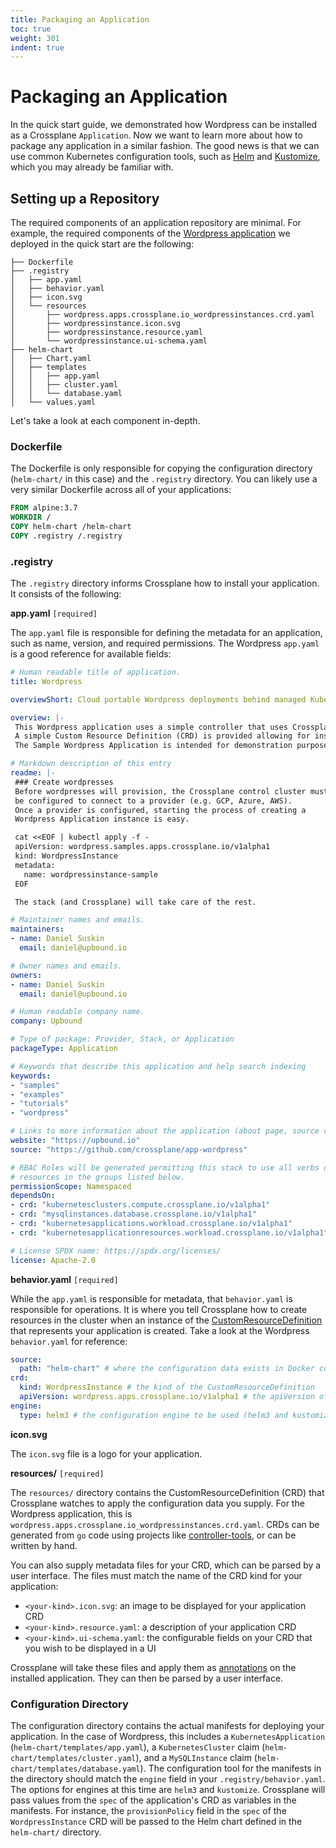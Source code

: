 ```yaml
---
title: Packaging an Application
toc: true
weight: 301
indent: true
---
```


# Packaging an Application

In the quick start guide, we demonstrated how Wordpress can be installed as a
Crossplane `Application`. Now we want to learn more about how to package any
application in a similar fashion. The good news is that we can use common
Kubernetes configuration tools, such as [Helm](https://helm.sh/) and
[Kustomize](https://kustomize.io/), which you may already be familiar with.

## Setting up a Repository

The required components of an application repository are minimal. For example,
the required components of the [Wordpress application](https://github.com/crossplane/app-wordpress) we deployed in the
quick start are the following:

```
├── Dockerfile
├── .registry
│   ├── app.yaml
│   ├── behavior.yaml
│   ├── icon.svg
│   └── resources
│       ├── wordpress.apps.crossplane.io_wordpressinstances.crd.yaml
│       ├── wordpressinstance.icon.svg
│       ├── wordpressinstance.resource.yaml
│       └── wordpressinstance.ui-schema.yaml
├── helm-chart
│   ├── Chart.yaml
│   ├── templates
│   │   ├── app.yaml
│   │   ├── cluster.yaml
│   │   └── database.yaml
│   └── values.yaml
```

Let's take a look at each component in-depth.

### Dockerfile

The Dockerfile is only responsible for copying the configuration directory
(`helm-chart/` in this case) and the `.registry` directory. You can likely use a
very similar Dockerfile across all of your applications:

```Dockerfile
FROM alpine:3.7
WORKDIR /
COPY helm-chart /helm-chart
COPY .registry /.registry
```

### .registry

The `.registry` directory informs Crossplane how to install your application. It
consists of the following:

**app.yaml** `[required]`

The `app.yaml` file is responsible for defining the metadata for an application,
such as name, version, and required permissions. The Wordpress `app.yaml` is a
good reference for available fields:

```yaml
# Human readable title of application.
title: Wordpress

overviewShort: Cloud portable Wordpress deployments behind managed Kubernetes and SQL services are demonstrated in this Crossplane Stack.

overview: |-
 This Wordpress application uses a simple controller that uses Crossplane to orchestrate managed SQL services and managed Kubernetes clusters which are then used to run a Wordpress deployment.
 A simple Custom Resource Definition (CRD) is provided allowing for instances of this Crossplane managed Wordpress Application to be provisioned with a few lines of yaml.
 The Sample Wordpress Application is intended for demonstration purposes and should not be used to deploy production instances of Wordpress.

# Markdown description of this entry
readme: |-
 ### Create wordpresses
 Before wordpresses will provision, the Crossplane control cluster must
 be configured to connect to a provider (e.g. GCP, Azure, AWS).
 Once a provider is configured, starting the process of creating a
 Wordpress Application instance is easy.

 cat <<EOF | kubectl apply -f -
 apiVersion: wordpress.samples.apps.crossplane.io/v1alpha1
 kind: WordpressInstance
 metadata:
   name: wordpressinstance-sample
 EOF

 The stack (and Crossplane) will take care of the rest.

# Maintainer names and emails.
maintainers:
- name: Daniel Suskin
  email: daniel@upbound.io

# Owner names and emails.
owners:
- name: Daniel Suskin
  email: daniel@upbound.io

# Human readable company name.
company: Upbound

# Type of package: Provider, Stack, or Application
packageType: Application

# Keywords that describe this application and help search indexing
keywords:
- "samples"
- "examples"
- "tutorials"
- "wordpress"

# Links to more information about the application (about page, source code, etc.)
website: "https://upbound.io"
source: "https://github.com/crossplane/app-wordpress"

# RBAC Roles will be generated permitting this stack to use all verbs on all
# resources in the groups listed below.
permissionScope: Namespaced
dependsOn:
- crd: "kubernetesclusters.compute.crossplane.io/v1alpha1"
- crd: "mysqlinstances.database.crossplane.io/v1alpha1"
- crd: "kubernetesapplications.workload.crossplane.io/v1alpha1"
- crd: "kubernetesapplicationresources.workload.crossplane.io/v1alpha1"

# License SPDX name: https://spdx.org/licenses/
license: Apache-2.0
```

**behavior.yaml** `[required]`

While the `app.yaml` is responsible for metadata, that `behavior.yaml` is
responsible for operations. It is where you tell Crossplane how to create
resources in the cluster when an instance of the
[CustomResourceDefinition](https://kubernetes.io/docs/concepts/extend-kubernetes/api-extension/custom-resources/)
that represents your application is created. Take a look at the Wordpress
`behavior.yaml` for reference:

```yaml
source:
  path: "helm-chart" # where the configuration data exists in Docker container
crd:
  kind: WordpressInstance # the kind of the CustomResourceDefinition
  apiVersion: wordpress.apps.crossplane.io/v1alpha1 # the apiVersion of the CustomResourceDefinition
engine:
  type: helm3 # the configuration engine to be used (helm3 and kustomize are valid options)
```

**icon.svg**

The `icon.svg` file is a logo for your application.

**resources/** `[required]`

The `resources/` directory contains the CustomResourceDefinition (CRD) that
Crossplane watches to apply the configuration data you supply. For the Wordpress
application, this is `wordpress.apps.crossplane.io_wordpressinstances.crd.yaml`.
CRDs can be generated from `go` code using projects like
[controller-tools](https://github.com/kubernetes-sigs/controller-tools), or can
be written by hand. 

You can also supply metadata files for your CRD, which can be parsed by a user
interface. The files must match the name of the CRD kind for your application:

- `<your-kind>.icon.svg`: an image to be displayed for your application CRD
- `<your-kind>.resource.yaml`: a description of your application CRD
- `<your-kind>.ui-schema.yaml`: the configurable fields on your CRD that you
  wish to be displayed in a UI

Crossplane will take these files and apply them as
[annotations](https://kubernetes.io/docs/concepts/overview/working-with-objects/annotations/)
on the installed application. They can then be parsed by a user interface.

### Configuration Directory

The configuration directory contains the actual manifests for deploying your
application. In the case of Wordpress, this includes a `KubernetesApplication`
(`helm-chart/templates/app.yaml`), a `KubernetesCluster` claim
(`helm-chart/templates/cluster.yaml`), and a `MySQLInstance` claim
(`helm-chart/templates/database.yaml`). The configuration tool for the manifests
in the directory should match the `engine` field in your
`.registry/behavior.yaml`. The options for engines at this time are `helm3` and
`kustomize`. Crossplane will pass values from the `spec` of the application's
CRD as variables in the manifests. For instance, the `provisionPolicy` field in
the `spec` of the `WordpressInstance` CRD will be passed to the Helm chart
defined in the `helm-chart/` directory.
